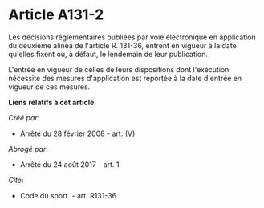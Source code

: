 # Article A131-2

Les décisions réglementaires publiées par voie électronique en application du deuxième alinéa de l'article R. 131-36, entrent
en vigueur à la date qu'elles fixent ou, à défaut, le lendemain de leur publication.

L'entrée en vigueur de celles de leurs dispositions dont l'exécution nécessite des mesures d'application est reportée à la
date d'entrée en vigueur de ces mesures.

**Liens relatifs à cet article**

_Créé par_:

  - Arrêté du 28 février 2008 - art. (V)

_Abrogé par_:

  - Arrêté du 24 août 2017 - art. 1

_Cite_:

  - Code du sport. - art. R131-36
